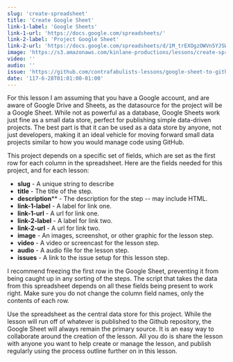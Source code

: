 ```yaml
---
slug: 'create-spreadsheet'
title: 'Create Google Sheet'
link-1-label: 'Google Sheets'
link-1-url: 'https://docs.google.com/spreadsheets/'
link-2-label: 'Project Google Sheet'
link-2-url: 'https://docs.google.com/spreadsheets/d/1M_trEXOgzOWVn5YJSWfcXYQ7CXu3F3CS2Y-bKEaDUiE/pubhtml'
image: 'https://s3.amazonaws.com/kinlane-productions/lessons/create-spreadsheet.png'
video: ''
audio: ''
issue: 'https://github.com/contrafabulists-lessons/google-sheet-to-github-website/issues/4'
date: '117-6-28T01:01:00-01:00'
---
```

For this lesson I am assuming that you have a Google account, and are aware of Google Drive and Sheets, as the datasource for the project will be a Google Sheet. While not as powerful as a database, Google Sheets work just fine as a small data store, perfect for publishing simple data-driven projects. The best part is that it can be used as a data store by anyone, not just developers, making it an ideal vehicle for moving forward small data projects similar to how you would manage code using GitHub. 

This project depends on a specific set of fields, which are set as the first row for each column in the spreadsheet. Here are the fields needed for this project, and for each lesson:

- **slug** - A unique string to describe
- **title** - The title of the step.
- **description**** - The description for the step -- may include HTML.
- **link-1-label** - A label for link one.
- **link-1-url** - A url for link one.
- **link-2-label** - A label for link two.
- **link-2-url** - A url for link two.
- **image** - An images, screenshot, or other graphic for the lesson step.
- **video** - A video or screencast for the lesson step.
- **audio** - A audio file for the lesson step.
- **issues** - A link to the issue setup for this lesson step.

I recommend freezing the first row in the Google Sheet, preventing it from being caught up in any sorting of the steps. The script that takes the data from this spreadsheet depends on all these fields being present to work right. Make sure you do not change the column field names, only the contents of each row.

Use the spreadsheet as the central data store for this project. While the lesson will run off of whatever is published to the Github repository, the Google Sheet will always remain the primary source. It is an easy way to collaborate around the creation of the lesson. All you do is share the lesson with anyone you want to help create or manage the lesson, and publish regularly using the process outline further on in this lesson.

